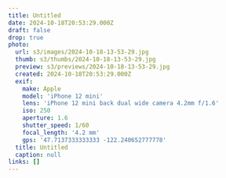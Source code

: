 ```yaml
---
title: Untitled
date: 2024-10-18T20:53:29.000Z
draft: false
drop: true
photo:
  url: s3/images/2024-10-18-13-53-29.jpg
  thumb: s3/thumbs/2024-10-18-13-53-29.jpg
  preview: s3/previews/2024-10-18-13-53-29.jpg
  created: 2024-10-18T20:53:29.000Z
  exif:
    make: Apple
    model: 'iPhone 12 mini'
    lens: 'iPhone 12 mini back dual wide camera 4.2mm f/1.6'
    iso: 250
    aperture: 1.6
    shutter_speed: 1/60
    focal_length: '4.2 mm'
    gps: '47.7137333333333 -122.240652777778'
  title: Untitled
  caption: null
links: []
---
```


